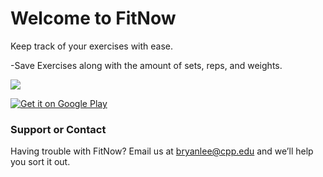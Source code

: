 # Welcome to FitNow

Keep track of your exercises with ease.

-Save Exercises along with the amount of sets, reps, and weights.

<a href=' '><img src='https://lh3.googleusercontent.com/lRSSGHoKSg5-JkiNfAWxr_u4n8E-WqEQ7NTuAgIFb8zIlfgTCqU7P-UdrZMZp96jTWDV_w=s85'/></a>

<a href='https://play.google.com/store/apps/details?id=com.hoonstudio.fitnow&pcampaignid=MKT-Other-global-all-co-prtnr-py-PartBadge-Mar2515-1'><img alt='Get it on Google Play' src='https://play.google.com/intl/en_us/badges/images/generic/en_badge_web_generic.png'/></a>


### Support or Contact

Having trouble with FitNow? Email us at bryanlee@cpp.edu and we’ll help you sort it out.
